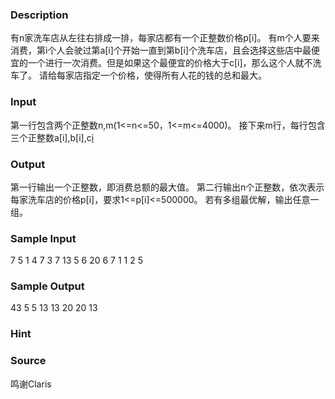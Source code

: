 
### Description
有n家洗车店从左往右排成一排，每家店都有一个正整数价格p[i]。
有m个人要来消费，第i个人会驶过第a[i]个开始一直到第b[i]个洗车店，且会选择这些店中最便宜的一个进行一次消费。但是如果这个最便宜的价格大于c[i]，那么这个人就不洗车了。
请给每家店指定一个价格，使得所有人花的钱的总和最大。
### Input
第一行包含两个正整数n,m(1<=n<=50，1<=m<=4000)。
接下来m行，每行包含三个正整数a[i],b[i],c[i](1<=a[i]<=b[i]<=n，1<=c[i]<=500000)
### Output
第一行输出一个正整数，即消费总额的最大值。
第二行输出n个正整数，依次表示每家洗车店的价格p[i]，要求1<=p[i]<=500000。
若有多组最优解，输出任意一组。
### Sample Input
7 5
1 4 7
3 7 13
5 6 20
6 7 1
1 2 5
### Sample Output
43
5 5 13 13 20 20 13
### Hint

### Source
鸣谢Claris